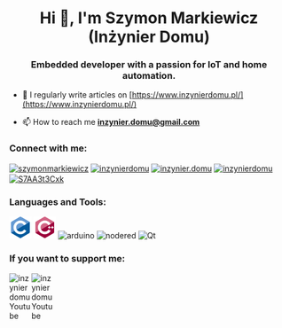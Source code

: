 <h1 align="center">Hi 👋, I'm Szymon Markiewicz (Inżynier Domu)</h1>
<h3 align="center">Embedded developer with a passion for IoT and home automation.</h3>

- 📝 I regularly write articles on [https://www.inzynierdomu.pl/](https://www.inzynierdomu.pl/)

- 📫 How to reach me **inzynier.domu@gmail.com**

<h3 align="left">Connect with me:</h3>
<p align="left">
<a href="https://linkedin.com/in/szymonmarkiewicz" target="blank"><img align="center" src="https://raw.githubusercontent.com/rahuldkjain/github-profile-readme-generator/master/src/images/icons/Social/linked-in-alt.svg" alt="szymonmarkiewicz" height="30" width="40" /></a>
<a href="https://fb.com/inzynierdomu" target="blank"><img align="center" src="https://raw.githubusercontent.com/rahuldkjain/github-profile-readme-generator/master/src/images/icons/Social/facebook.svg" alt="inzynierdomu" height="30" width="40" /></a>
<a href="https://instagram.com/inzynier.domu" target="blank"><img align="center" src="https://raw.githubusercontent.com/rahuldkjain/github-profile-readme-generator/master/src/images/icons/Social/instagram.svg" alt="inzynier.domu" height="30" width="40" /></a>
<a href="https://www.youtube.com/c/inzynierdomu" target="blank"><img align="center" src="https://raw.githubusercontent.com/rahuldkjain/github-profile-readme-generator/master/src/images/icons/Social/youtube.svg" alt="inzynierdomu" height="30" width="40" /></a>
<a href="https://discord.gg/S7AA3t3Cxk" target="blank"><img align="center" src="https://raw.githubusercontent.com/rahuldkjain/github-profile-readme-generator/master/src/images/icons/Social/discord.svg" alt="S7AA3t3Cxk" height="30" width="40" /></a> 
</p>

<h3 align="left">Languages and Tools:</h3>
<p align="left"><img src="https://raw.githubusercontent.com/devicons/devicon/master/icons/c/c-original.svg" alt="c" width="40" height="40"/>  <img src="https://raw.githubusercontent.com/devicons/devicon/master/icons/cplusplus/cplusplus-original.svg" alt="cplusplus" width="40" height="40"/> <img src="https://cdn.worldvectorlogo.com/logos/arduino-1.svg" alt="arduino" width="40" height="40"/> <img src="https://nodered.org/about/resources/media/node-red-hexagon.svg" alt="nodered" width="40" height="40"/> <img src="https://upload.wikimedia.org/wikipedia/commons/0/0b/Qt_logo_2016.svg" alt="Qt" width="40" height="40"/> </p> 

### If you want to support me:

[<img align="left" alt="inzynierdomu Youtube" width="40px" src="https://www.inzynierdomu.pl/wp-content/uploads/2019/09/pobrane-4.png"/>][youtube_support][<img align="left" alt="inzynierdomu Youtube" width="40px" src="https://www.inzynierdomu.pl/wp-content/uploads/2021/03/skarbonka.png"/>][tipo]

[youtube_support]: https://www.youtube.com/channel/UCBqXrQoCoGFaLeEQtNU_w9A/join
[tipo]: https://tipo.live/p/inzynierdomu
